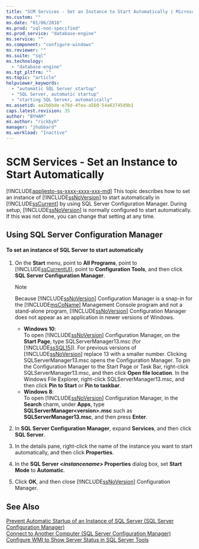 ```yaml
---
title: "SCM Services - Set an Instance to Start Automatically | Microsoft Docs"
ms.custom: ""
ms.date: "01/06/2016"
ms.prod: "sql-non-specified"
ms.prod_service: "database-engine"
ms.service: ""
ms.component: "configure-windows"
ms.reviewer: ""
ms.suite: "sql"
ms.technology: 
  - "database-engine"
ms.tgt_pltfrm: ""
ms.topic: "article"
helpviewer_keywords: 
  - "automatic SQL Server startup"
  - "SQL Server, automatic startup"
  - "starting SQL Server, automatically"
ms.assetid: aa2b6bde-e76d-4fea-a560-54a63745d9b1
caps.latest.revision: 35
author: "BYHAM"
ms.author: "rickbyh"
manager: "jhubbard"
ms.workload: "Inactive"
---
```

# SCM Services - Set an Instance to Start Automatically
[!INCLUDE[appliesto-ss-xxxx-xxxx-xxx-md](../../includes/appliesto-ss-xxxx-xxxx-xxx-md.md)]
  This topic describes how to set an instance of [!INCLUDE[ssNoVersion](../../includes/ssnoversion-md.md)] to start automatically in [!INCLUDE[ssCurrent](../../includes/sscurrent-md.md)] by using SQL Server Configuration Manager. During setup, [!INCLUDE[ssNoVersion](../../includes/ssnoversion-md.md)] is normally configured to start automatically. If this was not done, you can change that setting at any time.  
  
##  <a name="SSMSProcedure"></a> Using SQL Server Configuration Manager  
  
#### To set an instance of SQL Server to start automatically  
  
1.  On the **Start** menu, point to **All Programs**, point to [!INCLUDE[ssCurrentUI](../../includes/sscurrentui-md.md)], point to **Configuration Tools**, and then click **SQL Server Configuration Manager**.  
  
    > [!NOTE]  
    >  Because [!INCLUDE[ssNoVersion](../../includes/ssnoversion-md.md)] Configuration Manager is a snap-in for the [!INCLUDE[msCoName](../../includes/msconame-md.md)] Management Console program and not a stand-alone program, [!INCLUDE[ssNoVersion](../../includes/ssnoversion-md.md)] Configuration Manager does not appear as an application in newer versions of Windows.  
    >   
    >  -   **Windows 10**:  
    >          To open [!INCLUDE[ssNoVersion](../../includes/ssnoversion-md.md)] Configuration Manager, on the **Start Page**, type SQLServerManager13.msc (for [!INCLUDE[ssSQL15](../../includes/sssql15-md.md)]). For previous versions of [!INCLUDE[ssNoVersion](../../includes/ssnoversion-md.md)] replace 13 with a smaller number. Clicking SQLServerManager13.msc opens the Configuration Manager. To pin the Configuration Manager to the Start Page or Task Bar, right-click SQLServerManager13.msc, and then click **Open file location**. In the Windows File Explorer, right-click SQLServerManager13.msc, and then click **Pin to Start** or **Pin to taskbar**.  
    > -   **Windows 8**:  
    >          To open [!INCLUDE[ssNoVersion](../../includes/ssnoversion-md.md)] Configuration Manager, in the **Search** charm, under **Apps**, type **SQLServerManager\<version>.msc** such as **SQLServerManager13.msc**, and then press **Enter**.  
  
2.  In **SQL Server Configuration Manager**, expand **Services**, and then click **SQL Server**.  
  
3.  In the details pane, right-click the name of the instance you want to start automatically, and then click **Properties**.  
  
4.  In the **SQL Server \<***instancename***> Properties** dialog box, set **Start Mode** to **Automatic**.  
  
5.  Click **OK**, and then close [!INCLUDE[ssNoVersion](../../includes/ssnoversion-md.md)] Configuration Manager.  
  
## See Also  
 [Prevent Automatic Startup of an Instance of SQL Server &#40;SQL Server Configuration Manager&#41;](../../database-engine/configure-windows/scm-services-prevent-automatic-startup-of-an-instance.md)   
 [Connect to Another Computer &#40;SQL Server Configuration Manager&#41;](../../database-engine/configure-windows/scm-services-connect-to-another-computer.md)   
 [Configure WMI to Show Server Status in SQL Server Tools](http://msdn.microsoft.com/library/7e97197b-ed4d-40d1-9a52-9ab1d92401d7)  
  
  
